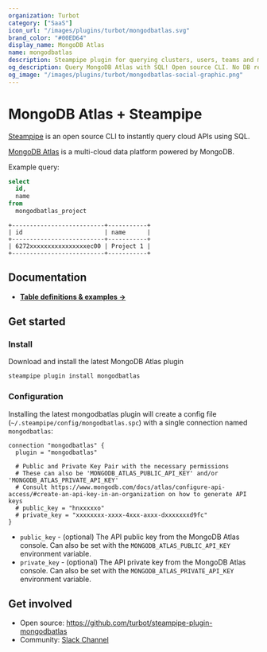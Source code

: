 ```yaml
---
organization: Turbot
category: ["SaaS"]
icon_url: "/images/plugins/turbot/mongodbatlas.svg"
brand_color: "#00ED64"
display_name: MongoDB Atlas
name: mongodbatlas
description: Steampipe plugin for querying clusters, users, teams and more from MongoDB Atlas.
og_description: Query MongoDB Atlas with SQL! Open source CLI. No DB required.
og_image: "/images/plugins/turbot/mongodbatlas-social-graphic.png"
---
```


# MongoDB Atlas + Steampipe

[Steampipe](https://steampipe.io) is an open source CLI to instantly query cloud APIs using SQL.

[MongoDB Atlas](https://www.mongodb.com/atlas) is a multi-cloud data platform powered by MongoDB.

Example query:

```sql
select
  id,
  name
from
  mongodbatlas_project
```

```
+--------------------------+-----------+
| id                       | name      |
+--------------------------+-----------+
| 6272xxxxxxxxxxxxxxxxec00 | Project 1 |
+--------------------------+-----------+
```

## Documentation

- **[Table definitions & examples →](/plugins/turbot/mongodbatlas/tables)**

## Get started

### Install

Download and install the latest MongoDB Atlas plugin

```bash
steampipe plugin install mongodbatlas
```

### Configuration

Installing the latest mongodbatlas plugin will create a config file (`~/.steampipe/config/mongodbatlas.spc`) with a single connection named `mongodbatlas`:

```hcl
connection "mongodbatlas" {
  plugin = "mongodbatlas"

  # Public and Private Key Pair with the necessary permissions
  # These can also be 'MONGODB_ATLAS_PUBLIC_API_KEY' and/or 'MONGODB_ATLAS_PRIVATE_API_KEY'
  # Consult https://www.mongodb.com/docs/atlas/configure-api-access/#create-an-api-key-in-an-organization on how to generate API keys
  # public_key = "hnxxxxxo"
  # private_key = "xxxxxxxx-xxxx-4xxx-axxx-dxxxxxxxd9fc"
}

```

- `public_key` - (optional) The API public key from the MongoDB Atlas console. Can also be set with the `MONGODB_ATLAS_PUBLIC_API_KEY` environment variable.
- `private_key` - (optional) The API private key from the MongoDB Atlas console. Can also be set with the `MONGODB_ATLAS_PRIVATE_API_KEY` environment variable.

## Get involved

- Open source: https://github.com/turbot/steampipe-plugin-mongodbatlas
- Community: [Slack Channel](https://steampipe.io/community/join)
